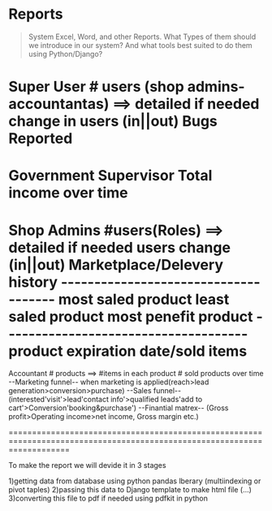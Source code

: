 # Reports

> System Excel, Word, and other Reports. What Types of them should we introduce in our system? And what tools best suited to do them using Python/Django?


Super User
	# users (shop admins-accountantas) ==> detailed if needed
	change in users (in||out)
	Bugs Reported
======================================================
Government Supervisor
	Total income over time
======================================================
Shop Admins
	#users(Roles) ==> detailed if needed
	users change (in||out)
	Marketplace/Delevery history
	-------------------------------------
	most saled product
	least saled product
	most penefit product
	-------------------------------------
	product expiration date/sold items
======================================================
Accountant
	# products ==> #items in each product
	# sold products over time
	--Marketing funnel-- when marketing is applied(reach>lead generation>conversion>purchase)
	--Sales funnel-- (interested'visit'>lead'contact info'>qualified leads'add to cart'>Conversion'booking&purchase')
	--Finantial matrex-- (Gross profit>Operating income>net income, Gross margin etc.)


=========================================================================================================================


To make the report we will devide it in 3 stages

1)getting data from database using python pandas lberary (multiindexing or pivot taples)
2)passing this data to Django template to make html file (...)
3)converting this file to pdf if needed using pdfkit in python
	

